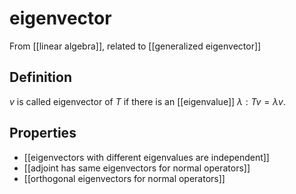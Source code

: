 # eigenvector
From [[linear algebra]], related to [[generalized eigenvector]]

## Definition
$v$ is called eigenvector of $T$ if there is an [[eigenvalue]] $\lambda: Tv = \lambda v$.

## Properties
- [[eigenvectors with different eigenvalues are independent]]
- [[adjoint has same eigenvectors for normal operators]]
- [[orthogonal eigenvectors for normal operators]]